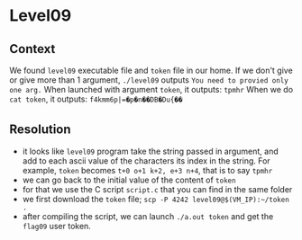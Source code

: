# Level09

## Context
We found `level09` executable file and ```token``` file in our home.
If we don't give or give more than 1 argument, ```./level09``` outputs ```You need to provied only one arg.```
When launched with argument ```token```, it outputs: ```tpmhr```
When we do ```cat token```, it outputs: ```f4kmm6p|=�p�n��DB�Du{��``` 

## Resolution
 * it looks like ```level09``` program take the string passed in argument, and add to each ascii value of the characters its index in the string. For example, ```token``` becomes ```t+0 o+1 k+2, e+3 n+4```, that is to say ```tpmhr``` 
 * we can go back to the initial value of the content of ```token```
 * for that we use the C script ```script.c``` that you can find in the same folder
 * we first download the ```token``` file; ```scp -P 4242 level09@$(VM_IP):~/token .```
 * after compiling the script, we can launch ```./a.out token``` and get the ```flag09``` user token.